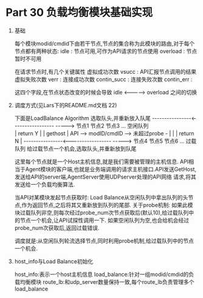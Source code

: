 # Part 30 负载均衡模块基础实现

1. 基础

    每个模块modid/cmdid下由若干节点,节点的集合称为此模块的路由,对于每个节点都有两种状态:
    idle : 节点可用,可作为API请求的节点使用
    overload : 节点暂时不可用

    在请求节点时,有几个关键属性
    虚拟成功次数 vsucc : API汇报节点调用的结果
    虚拟失败次数 verr  :
    连接成功次数 contin_succ :
    连接失败次数 contin_err  :

    这四个字段,在节点状态改变的时候会导致 idle <-----> overload 之间的切换

2. 调度方式(见Lars下的README.md文档 22)

    下面是LoadBalance Algorithm 
                                        选取队头,并重新放入队尾
      ----------------<----------------- -----> 节点1 节点2 节点3 ... 空闲队列   
      |             return            Y |
      | gethost                         |
    API --> modID/cmdID --> 未超过probe -
      |                                 |
      |             return            N |
      ----------------<----------------- -----> 节点4 节点5 节点6 ... 过载队列
                                        给过载节点一个机会,选取队头,并重新放到队尾


    这里每个节点就是一个Host主机信息,就是我们需要被管理的主机信息.
    API相当于Agent模块的客户端,也就是业务端调用的请求主机接口.API发送GetHost,发送给API的server端,AgentServer使用UDPserver处理的API网络
    请求,将其发送给一个负载均衡算法.

    当API对某模块发起节点获取时:
        Load Balance从空闲队列中拿出队列的头节点,作为返回节点,之后将其又重新放到队列的尾部.
        关于probe机制: 如果此模块过载队列非空,则每次经过probe_num次节点获取后(默认10),给过载队列中的节点一个机会,让API试探性调用一下.
        如果空闲队列为空,也会给机会经过probe_num次获取后,返回过载错误.

    调度就是:从空闲队列轮流选择节点,同时利用probe机制,给过载队列中的节点一个机会.

3. host_info与Load Balance初始化

    host_info:表示一个host主机信息
    load_balance:针对一组modid/cmdid的负载均衡模块
    route_lb:和udp_server数量保持一致,每个route_lb负责管理多个load_balance

    